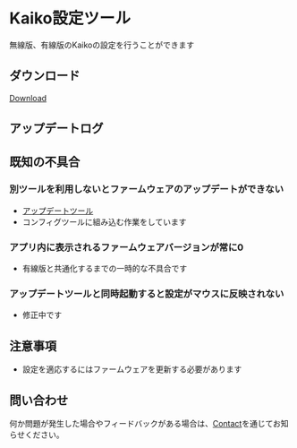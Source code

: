 # Kaiko設定ツール

無線版、有線版のKaikoの設定を行うことができます

## ダウンロード
[Download](https://github.com/Emils-Inc/EmilsConfigTool/releases/latest/download/EmilsConfigTool.exe)

## アップデートログ

## 既知の不具合
### 別ツールを利用しないとファームウェアのアップデートができない
- [アップデートツール](https://github.com/Emils-Inc/DeviceUpdater/releases)
- コンフィグツールに組み込む作業をしています
### アプリ内に表示されるファームウェアバージョンが常に0
- 有線版と共通化するまでの一時的な不具合です
### アップデートツールと同時起動すると設定がマウスに反映されない
- 修正中です

## 注意事項
- 設定を適応するにはファームウェアを更新する必要があります

## 問い合わせ
何か問題が発生した場合やフィードバックがある場合は、[Contact](https://gg.emils.jp/pages/contact)を通じてお知らせください。
